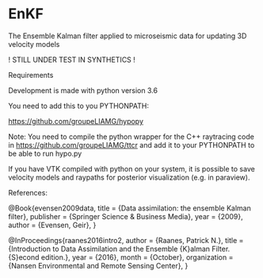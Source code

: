 # EnKF

The Ensemble Kalman filter applied to microseismic data for updating 3D velocity models

! STILL UNDER TEST IN SYNTHETICS !

Requirements

Development is made with python version 3.6

You need to add this to you PYTHONPATH:

https://github.com/groupeLIAMG/hypopy

Note: You need to compile the python wrapper for the C++ raytracing code in https://github.com/groupeLIAMG/ttcr and add it to your PYTHONPATH to be able to run hypo.py

If you have VTK compiled with python on your system, it is possible to save velocity models and raypaths for posterior visualization (e.g. in paraview).

References:

@Book{evensen2009data,
  title     = {Data assimilation: the ensemble Kalman filter},
  publisher = {Springer Science \& Business Media},
  year      = {2009},
  author    = {Evensen, Geir},
}

@InProceedings{raanes2016intro2,
  author       = {Raanes, Patrick N.},
  title        = {Introduction to Data Assimilation and the Ensemble {K}alman Filter. {S}econd edition.},
  year         = {2016},
  month        = {October},
  organization = {Nansen Environmental and Remote Sensing Center},
}
